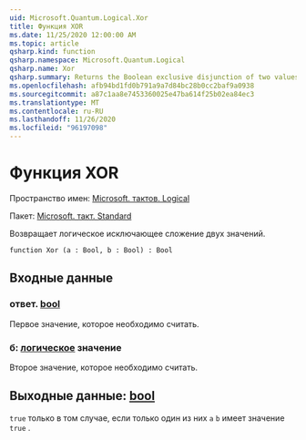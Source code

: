 ```yaml
---
uid: Microsoft.Quantum.Logical.Xor
title: Функция XOR
ms.date: 11/25/2020 12:00:00 AM
ms.topic: article
qsharp.kind: function
qsharp.namespace: Microsoft.Quantum.Logical
qsharp.name: Xor
qsharp.summary: Returns the Boolean exclusive disjunction of two values.
ms.openlocfilehash: afb94bd1fd0b791a9a7d84bc28b0cc2baf9a0938
ms.sourcegitcommit: a87c1aa8e7453360025e47ba614f25b02ea84ec3
ms.translationtype: MT
ms.contentlocale: ru-RU
ms.lasthandoff: 11/26/2020
ms.locfileid: "96197098"
---
```

# <a name="xor-function"></a>Функция XOR

Пространство имен: [Microsoft. тактов. Logical](xref:Microsoft.Quantum.Logical)

Пакет: [Microsoft. такт. Standard](https://nuget.org/packages/Microsoft.Quantum.Standard)


Возвращает логическое исключающее сложение двух значений.

```qsharp
function Xor (a : Bool, b : Bool) : Bool
```


## <a name="input"></a>Входные данные

### <a name="a--bool"></a>ответ. [bool](xref:microsoft.quantum.lang-ref.bool)

Первое значение, которое необходимо считать.


### <a name="b--bool"></a>б: [логическое](xref:microsoft.quantum.lang-ref.bool) значение

Второе значение, которое необходимо считать.



## <a name="output--bool"></a>Выходные данные: [bool](xref:microsoft.quantum.lang-ref.bool)

`true` только в том случае, если только один из них `a` `b` имеет значение `true` .